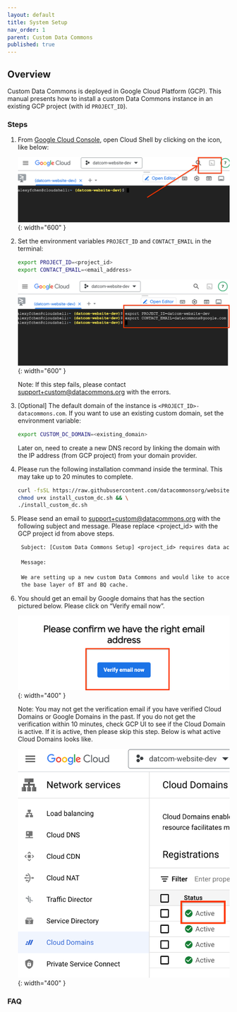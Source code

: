```yaml
---
layout: default
title: System Setup
nav_order: 1
parent: Custom Data Commons
published: true
---
```


## Overview

Custom Data Commons is deployed in Google Cloud Platform (GCP). This manual
presents how to install a custom Data Commons instance in an existing GCP
project (with id `PROJECT_ID`).

### Steps

1. From [Google Cloud Console](https://console.cloud.google.com/), open Cloud
   Shell by clicking on the icon, like below:

   ![fa](/assets/images/custom_dc/install_step_1.png){: width="600" }

1. Set the environment variables `PROJECT_ID` and `CONTACT_EMAIL` in the
   terminal:

   ```bash
   export PROJECT_ID=<project_id>
   export CONTACT_EMAIL=<email_address>
   ```

   ![fa](/assets/images/custom_dc/install_step_2.png){: width="600" }

   Note: If this step fails, please contact support+custom@datacommons.org with
   the errors.

1. [Optional] The default domain of the instance is
   `<PROJECT_ID>-datacommons.com`. If you want to use an existing custom domain,
   set the environment variable:

   ```bash
   export CUSTOM_DC_DOMAIN=<existing_domain>
   ```

   Later on, need to create a new DNS record by linking the domain with the IP
   address (from GCP project) from your domain provider.

1. Please run the following installation command inside the terminal. This may
   take up to 20 minutes to complete.

   ```bash
   curl -fsSL https://raw.githubusercontent.com/datacommonsorg/website/custom-dc-v0.3.2/scripts/install_custom_dc.sh -o install_custom_dc.sh && \
   chmod u+x install_custom_dc.sh && \
   ./install_custom_dc.sh
   ```

1. Please send an email to support+custom@datacommons.org with the following
   subject and message. Please replace <project_id> with the GCP project id from
   above steps.

   ```txt
    Subject: [Custom Data Commons Setup] <project_id> requires data access.

    Message:

    We are setting up a new custom Data Commons and would like to access
    the base layer of BT and BQ cache.
   ```

1. You should get an email by Google domains that has the section pictured
   below. Please click on “Verify email now”.

   ![fa](/assets/images/custom_dc/install_step_3.png){: width="400" }

   Note: You may not get the verification email if you have verified Cloud
   Domains or Google Domains in the past. If you do not get the verification
   within 10 minutes, check GCP UI to see if the Cloud Domain is active. If it is
   active, then please skip this step. Below is what active Cloud Domains looks
   like.

   ![fa](/assets/images/custom_dc/install_step_4.png){: width="400" }

### FAQ
